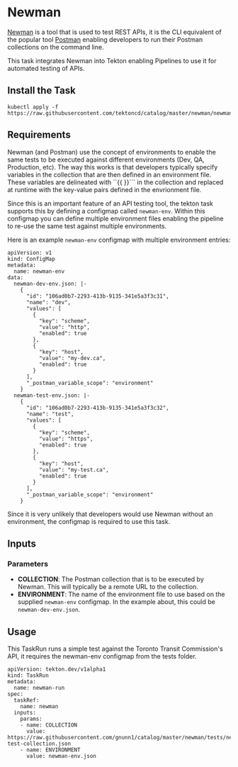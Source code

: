# Newman

[Newman](https://github.com/postmanlabs/newman) is a tool that is used to test REST APIs, it is the CLI equivalent of the popular tool [Postman](https://www.postman.com) enabling developers to run their Postman collections on the command line.

This task integrates Newman into Tekton enabling Pipelines to use it for automated testing of APIs.

## Install the Task

```
kubectl apply -f https://raw.githubusercontent.com/tektoncd/catalog/master/newman/newman.yaml
```

## Requirements

Newman (and Postman) use the concept of environments to enable the same tests to be executed against different environments (Dev, QA, Production, etc). The way this works is that developers typically specify variables in the collection that are then defined in an environment file. These variables are delineated with ``{{ }}``` in the collection and replaced at runtime with the key-value pairs defined in the envrionment file.

Since this is an important feature of an API testing tool, the tekton task supports this by defining a configmap called ```newman-env```. Within this configmap you can define multiple environment files enabling the pipeline to re-use the same test against multiple environments.

Here is an example ```newman-env``` configmap with multiple environment entries:

```
apiVersion: v1
kind: ConfigMap
metadata:
  name: newman-env
data:
  newman-dev-env.json: |-
    {
      "id": "106ad0b7-2293-413b-9135-341e5a3f3c31",
      "name": "dev",
      "values": [
        {
          "key": "scheme",
          "value": "http",
          "enabled": true
        },
        {
          "key": "host",
          "value": "my-dev.ca",
          "enabled": true
        }
      ],
      "_postman_variable_scope": "environment"
    }
  newman-test-env.json: |-
    {
      "id": "106ad0b7-2293-413b-9135-341e5a3f3c32",
      "name": "test",
      "values": [
        {
          "key": "scheme",
          "value": "https",
          "enabled": true
        },
        {
          "key": "host",
          "value": "my-test.ca",
          "enabled": true
        }
      ],
      "_postman_variable_scope": "environment"
    }
```

Since it is very unlikely that developers would use Newman without an environment, the configmap is required to use this task.

## Inputs
### Parameters

- **COLLECTION**: The Postman collection that is to be executed by Newman. This will typically be a remote URL to the collection.
- **ENVIRONMENT**: The name of the environment file to use based on the supplied ```newman-env``` configmap. In the example about, this could be ```newman-dev-env.json```.

## Usage

This TaskRun runs a simple test against the Toronto Transit Commission's API, it requires the newman-env configmap from the tests folder.

```
apiVersion: tekton.dev/v1alpha1
kind: TaskRun
metadata:
  name: newman-run
spec:
  taskRef:
    name: newman
  inputs:
    params:
    - name: COLLECTION
      value: https://raw.githubusercontent.com/gnunn1/catalog/master/newman/tests/newman-test-collection.json
    - name: ENVIRONMENT
      value: newman-env.json
```